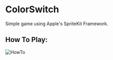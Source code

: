# ColorSwitch
Simple game using Apple's SpriteKit Framework.

## How To Play:
![HowTo](https://media.giphy.com/media/2SYcbiGInniHgsLwiP/giphy.gif)
